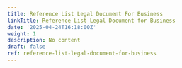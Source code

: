 ```yaml
---
title: Reference List Legal Document For Business
linkTitle: Reference List Legal Document for Business
date: '2025-04-24T16:18:00Z'
weight: 1
description: No content
draft: false
ref: reference-list-legal-document-for-business
---
```


